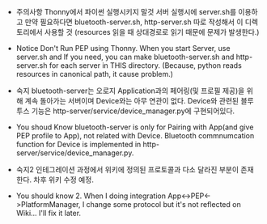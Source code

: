 * 주의사항
Thonny에서 파이썬 실행시키지 말것
서버 실행시에 server.sh를 이용하고 
만약 필요하다면 bluetooth-server.sh, http-server.sh 따로 작성해서 이 디렉토리에서 사용할 것
(resources 읽을 때 상대경로로 읽기 때문에 문제가 발생한다.)

* Notice
Don't Run PEP using Thonny.
When you start Server, use server.sh
and If you need, you can make bluetooth-server.sh and http-server.sh for each server in THIS directory.
(Because, python reads resources in canonical path, it cause problem.)

* 숙지
bluetooth-server는 오로지 Application과의 페어링(및 프로필 제공)을 위해 계속 돌아가는 서버이며 
Device와는 아무 연관이 없다.
Device와 관련된 블루투스 기능은 http-server/service/device_manager.py에 구현되어있다.

* You shoud Know
bluetooth-server is only for Pairing with App(and give PEP profile to App), not related with Device.
Bluetooth commnumcation function for Device is implemented in http-server/service/device_manager.py.

* 숙지2
인테그레이션 과정에서 위키에 정의된 프로토콜과 다소 달라진 부분이 존재한다.
차후 위키 수정 예정.

* You should know 2.
When I doing integration App<->PEP<->PlatformManager, I change some protocol but it's not reflected on Wiki... I'll fix it later.
